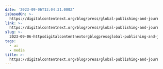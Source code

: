 ```yaml
---
date: '2023-09-06T13:04:31.000Z'
isBasedOn: >-
  https://digitalcontentnext.org/blog/press/global-publishing-and-journalism-organizations-unite-to-release-comprehensive-global-principles-for-artificial-intelligence-ai/
link: >-
  https://digitalcontentnext.org/blog/press/global-publishing-and-journalism-organizations-unite-to-release-comprehensive-global-principles-for-artificial-intelligence-ai/
slug: >-
  2023-09-06-httpsdigitalcontentnextorgblogpressglobal-publishing-and-journalism-organizations-unite-to-release-comprehensive-global-principles-for-artificial-intelligence-ai
tags:
  - ai
  - media
title: >-
  https://digitalcontentnext.org/blog/press/global-publishing-and-journalism-organizations-unite-to-release-comprehensive-global-principles-for-artificial-intelligence-ai/
---
```


